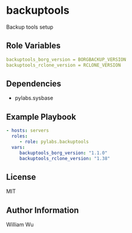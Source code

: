 backuptools
===========

Backup tools setup


Role Variables
--------------

```yaml
backuptools_borg_version = BORGBACKUP_VERSION
backuptools_rclone_version = RCLONE_VERSION
```

Dependencies
------------

- pylabs.sysbase

Example Playbook
----------------

```yaml
- hosts: servers
  roles:
     - role: pylabs.backuptools
  vars:
     backuptools_borg_version: "1.1.0"
     backuptools_rclone_version: "1.38"
```

License
-------

MIT

Author Information
------------------

William Wu
